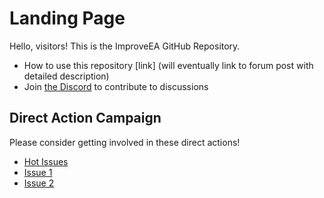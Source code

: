 # Landing Page
Hello, visitors! This is the ImproveEA GitHub Repository.
- How to use this repository [link] (will eventually link to forum post with detailed description)
- Join [the Discord](https://discord.gg/YUCwDFyBpA) to contribute to discussions

## Direct Action Campaign
Please consider getting involved in these direct actions!
- [Hot Issues](https://github.com/zhempstead/ea_redteam_example/issues?q=is%3Aissue+is%3Aopen+sort%3Areactions-%2B1-desc)
- [Issue 1](https://github.com/zhempstead/ea_redteam_example/issues/3)
- [Issue 2](https://github.com/zhempstead/ea_redteam_example/issues/6)

